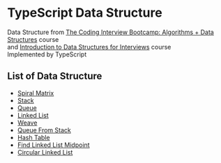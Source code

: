 # TypeScript Data Structure
Data Structure from [The Coding Interview Bootcamp: Algorithms + Data Structures](https://www.udemy.com/coding-interview-bootcamp-algorithms-and-data-structure/) course  
and [Introduction to Data Structures for Interviews](https://frontendmasters.com/courses/data-structures-interviews/) course  
Implemented by TypeScript

## List of Data Structure
- [Spiral Matrix](https://github.com/devlorz/typescript-data-structure/blob/master/src/matrix.ts)
- [Stack](https://github.com/devlorz/typescript-data-structure/blob/master/src/stack.ts)
- [Queue](https://github.com/devlorz/typescript-data-structure/blob/master/src/queue.ts)
- [Linked List](https://github.com/devlorz/typescript-data-structure/blob/master/src/linkedlist.ts)
- [Weave](https://github.com/devlorz/typescript-data-structure/blob/master/src/weave.ts)
- [Queue From Stack](https://github.com/devlorz/typescript-data-structure/blob/master/src/queue-from-stack.ts)
- [Hash Table](https://github.com/devlorz/typescript-data-structure/blob/master/src/hash-table.ts)
- [Find Linked List Midpoint](https://github.com/devlorz/typescript-data-structure/blob/master/src/midpoint.ts)
- [Circular Linked List](https://github.com/devlorz/typescript-data-structure/blob/master/src/circular.ts)
